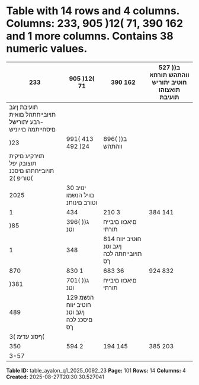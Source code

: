 # Table with 14 rows and 4 columns. Columns: 233, 905 )12( 71, 390 162 and 1 more columns. Contains 38 numeric values.

| 233 | 905 )12( 71 | 390 162 | 527 )ב( ווהתהש תורחא חוטיב יתוריש תואצוהו תועיבת |
|---|---|---|---|
| תועיבת ןיגב תויובייחתהל םואית -רבע יתורישל םיסחייתמה םייוניש |  |  |  |
| )23 | 991( 413 492 )24 | 896( )ב( ווהתהש |  |
| תוירקיע םיקית תוצובק יפל תויובייחתהו םיסכנ טוריפ )2( |  |  |  |
| 2025 | ינויב 30 םויל הנשמו וטורב םינותנ |  |  |
| 1 | 434 | 210 3 | 384 141 | 103 1 | 289 | 723 )ג( חוטיב יזוח ןיגב וטנ תויובייחתה |
| )85 | 396( )ג( וטנ | םיאכזו םיבייח תורתי |  |
| 1 | 348 | 814 חוטיב יזוח ןיגב וטנ תויובייחתה לכה ךס |  |
| 870 | 830 1 | 683 36 | 924 832 | 223 )ג( הנשמ חוטיב יזוח ןיגב וטנ םיסכנ |
| )381 | 701( )ג( וטנ | םיאכזו םיבייח תורתי |  |
| 489 | 129 הנשמ חוטיב יזוח ןיגב וטנ םיסכנ לכה ךס |  |  |
| ףסונ עדימ )3( |  |  |  |
| 350 | 594 2 | 194 145 | 385 203 | 015 )ד( תוימרפ ירזחה יוכינב וטורב תוימרפ |
| 3-57 |  |  |  |

**Table ID:** table_ayalon_q1_2025_0092_23
**Page:** 101
**Rows:** 14
**Columns:** 4
**Created:** 2025-08-27T20:30:30.527041
